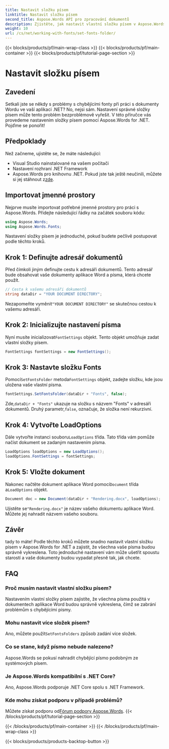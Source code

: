 ```yaml
---
title: Nastavit složku písem
linktitle: Nastavit složku písem
second_title: Aspose.Words API pro zpracování dokumentů
description: Zjistěte, jak nastavit vlastní složku písem v Aspose.Words for .NET, abyste zajistili, že vaše dokumenty Word budou vykresleny správně bez chybějících písem.
weight: 10
url: /cs/net/working-with-fonts/set-fonts-folder/
---
```


{{< blocks/products/pf/main-wrap-class >}}
{{< blocks/products/pf/main-container >}}
{{< blocks/products/pf/tutorial-page-section >}}

# Nastavit složku písem

## Zavedení

Setkali jste se někdy s problémy s chybějícími fonty při práci s dokumenty Wordu ve vaší aplikaci .NET? No, nejsi sám. Nastavení správné složky písem může tento problém bezproblémově vyřešit. V této příručce vás provedeme nastavením složky písem pomocí Aspose.Words for .NET. Pojďme se ponořit!

## Předpoklady

Než začneme, ujistěte se, že máte následující:

- Visual Studio nainstalované na vašem počítači
- Nastavení rozhraní .NET Framework
-  Aspose.Words pro knihovnu .NET. Pokud jste tak ještě neučinili, můžete si jej stáhnout z[zde](https://releases.aspose.com/words/net/).

## Importovat jmenné prostory

Nejprve musíte importovat potřebné jmenné prostory pro práci s Aspose.Words. Přidejte následující řádky na začátek souboru kódu:

```csharp
using Aspose.Words;
using Aspose.Words.Fonts;
```

Nastavení složky písem je jednoduché, pokud budete pečlivě postupovat podle těchto kroků.

## Krok 1: Definujte adresář dokumentů

Před čímkoli jiným definujte cestu k adresáři dokumentů. Tento adresář bude obsahovat vaše dokumenty aplikace Word a písma, která chcete použít.

```csharp
// Cesta k vašemu adresáři dokumentů
string dataDir = "YOUR DOCUMENT DIRECTORY";
```

 Nezapomeňte vyměnit`"YOUR DOCUMENT DIRECTORY"` se skutečnou cestou k vašemu adresáři.

## Krok 2: Inicializujte nastavení písma

 Nyní musíte inicializovat`FontSettings` objekt. Tento objekt umožňuje zadat vlastní složky písem.

```csharp
FontSettings fontSettings = new FontSettings();
```

## Krok 3: Nastavte složku Fonts

 Pomocí`SetFontsFolder` metoda`FontSettings` objekt, zadejte složku, kde jsou uložena vaše vlastní písma.

```csharp
fontSettings.SetFontsFolder(dataDir + "Fonts", false);
```

 Zde,`dataDir + "Fonts"` ukazuje na složku s názvem "Fonts" v adresáři dokumentů. Druhý parametr,`false`, označuje, že složka není rekurzivní.

## Krok 4: Vytvořte LoadOptions

 Dále vytvořte instanci souboru`LoadOptions` třída. Tato třída vám pomůže načíst dokument se zadaným nastavením písma.

```csharp
LoadOptions loadOptions = new LoadOptions();
loadOptions.FontSettings = fontSettings;
```

## Krok 5: Vložte dokument

 Nakonec načtěte dokument aplikace Word pomocí`Document` třída a`LoadOptions` objekt.

```csharp
Document doc = new Document(dataDir + "Rendering.docx", loadOptions);
```

 Ujistěte se`"Rendering.docx"` je název vašeho dokumentu aplikace Word. Můžete jej nahradit názvem vašeho souboru.

## Závěr

tady to máte! Podle těchto kroků můžete snadno nastavit vlastní složku písem v Aspose.Words for .NET a zajistit, že všechna vaše písma budou správně vykreslena. Toto jednoduché nastavení vám může ušetřit spoustu starostí a vaše dokumenty budou vypadat přesně tak, jak chcete.

## FAQ

### Proč musím nastavit vlastní složku písem?
Nastavením vlastní složky písem zajistíte, že všechna písma použitá v dokumentech aplikace Word budou správně vykreslena, čímž se zabrání problémům s chybějícími písmy.

### Mohu nastavit více složek písem?
 Ano, můžete použít`SetFontsFolders` způsob zadání více složek.

### Co se stane, když písmo nebude nalezeno?
Aspose.Words se pokusí nahradit chybějící písmo podobným ze systémových písem.

### Je Aspose.Words kompatibilní s .NET Core?
Ano, Aspose.Words podporuje .NET Core spolu s .NET Framework.

### Kde mohu získat podporu v případě problémů?
 Můžete získat podporu od[Fórum podpory Aspose.Words](https://forum.aspose.com/c/words/8).
{{< /blocks/products/pf/tutorial-page-section >}}

{{< /blocks/products/pf/main-container >}}
{{< /blocks/products/pf/main-wrap-class >}}

{{< blocks/products/products-backtop-button >}}
